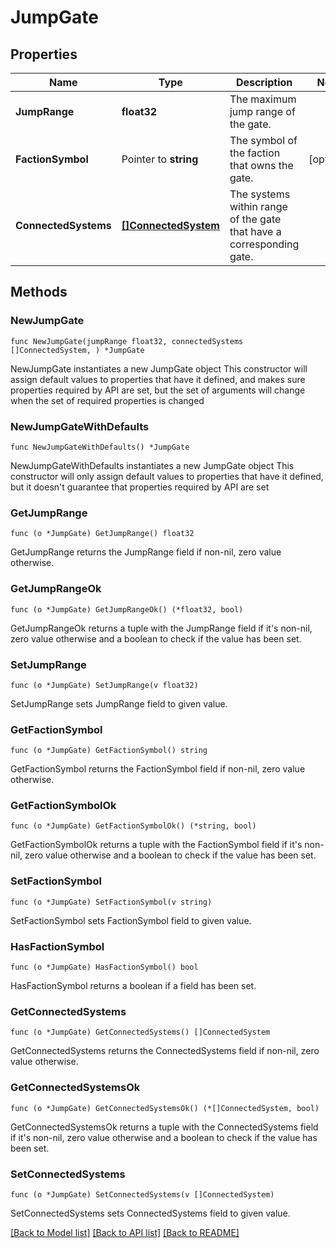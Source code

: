 # JumpGate

## Properties

Name | Type | Description | Notes
------------ | ------------- | ------------- | -------------
**JumpRange** | **float32** | The maximum jump range of the gate. | 
**FactionSymbol** | Pointer to **string** | The symbol of the faction that owns the gate. | [optional] 
**ConnectedSystems** | [**[]ConnectedSystem**](ConnectedSystem.md) | The systems within range of the gate that have a corresponding gate. | 

## Methods

### NewJumpGate

`func NewJumpGate(jumpRange float32, connectedSystems []ConnectedSystem, ) *JumpGate`

NewJumpGate instantiates a new JumpGate object
This constructor will assign default values to properties that have it defined,
and makes sure properties required by API are set, but the set of arguments
will change when the set of required properties is changed

### NewJumpGateWithDefaults

`func NewJumpGateWithDefaults() *JumpGate`

NewJumpGateWithDefaults instantiates a new JumpGate object
This constructor will only assign default values to properties that have it defined,
but it doesn't guarantee that properties required by API are set

### GetJumpRange

`func (o *JumpGate) GetJumpRange() float32`

GetJumpRange returns the JumpRange field if non-nil, zero value otherwise.

### GetJumpRangeOk

`func (o *JumpGate) GetJumpRangeOk() (*float32, bool)`

GetJumpRangeOk returns a tuple with the JumpRange field if it's non-nil, zero value otherwise
and a boolean to check if the value has been set.

### SetJumpRange

`func (o *JumpGate) SetJumpRange(v float32)`

SetJumpRange sets JumpRange field to given value.


### GetFactionSymbol

`func (o *JumpGate) GetFactionSymbol() string`

GetFactionSymbol returns the FactionSymbol field if non-nil, zero value otherwise.

### GetFactionSymbolOk

`func (o *JumpGate) GetFactionSymbolOk() (*string, bool)`

GetFactionSymbolOk returns a tuple with the FactionSymbol field if it's non-nil, zero value otherwise
and a boolean to check if the value has been set.

### SetFactionSymbol

`func (o *JumpGate) SetFactionSymbol(v string)`

SetFactionSymbol sets FactionSymbol field to given value.

### HasFactionSymbol

`func (o *JumpGate) HasFactionSymbol() bool`

HasFactionSymbol returns a boolean if a field has been set.

### GetConnectedSystems

`func (o *JumpGate) GetConnectedSystems() []ConnectedSystem`

GetConnectedSystems returns the ConnectedSystems field if non-nil, zero value otherwise.

### GetConnectedSystemsOk

`func (o *JumpGate) GetConnectedSystemsOk() (*[]ConnectedSystem, bool)`

GetConnectedSystemsOk returns a tuple with the ConnectedSystems field if it's non-nil, zero value otherwise
and a boolean to check if the value has been set.

### SetConnectedSystems

`func (o *JumpGate) SetConnectedSystems(v []ConnectedSystem)`

SetConnectedSystems sets ConnectedSystems field to given value.



[[Back to Model list]](../README.md#documentation-for-models) [[Back to API list]](../README.md#documentation-for-api-endpoints) [[Back to README]](../README.md)


